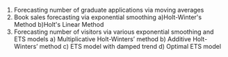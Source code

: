 1) Forecasting number of graduate applications via moving averages
2) Book sales forecasting via exponential smoothing
   a)Holt-Winter's Method 
   b)Holt's Linear Method
3) Forecasting number of visitors via various exponential smoothing and ETS models
   a) Multiplicative Holt-Winters’ method
   b) Additive Holt-Winters’ method
   c) ETS model with damped trend
   d) Optimal ETS model
